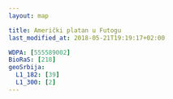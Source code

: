 ```yaml
---
layout: map

title: Američki platan u Futogu
last_modified_at: 2018-05-21T19:19:17+02:00

WDPA: [555589002]
BioRaS: [218]
geoSrbija:
  L1_182: [39]
  L1_300: [2]
---
```

